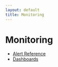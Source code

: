 ```yaml
---
layout: default
title: Monitoring
---
```


# Monitoring

- [Alert Reference](ALERT_REFERENCE.md)
- [Dashboards](DASHBOARDS.md)

